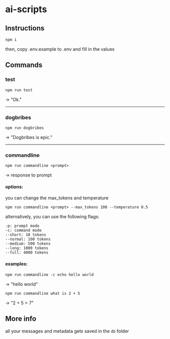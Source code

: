 # ai-scripts

## Instructions

`npm i`

then, copy .env.example to .env and fill in the values

## Commands

### test

`npm run test`

-> "Ok."

---

### dogbribes

`npm run dogbribes`

-> "Dogbribes is epic."

---

### commandline

`npm run commandline <prompt>`

-> response to prompt

#### options:

you can change the max_tokens and temperature

`npm run commandline <prompt> --max_tokens 100 --temperature 0.5`

alternatively, you can use the following flags:

```
-p: prompt mode
-c: command mode
--short: 10 tokens
--normal: 100 tokens
--medium: 500 tokens
--long: 1000 tokens
--full: 4000 tokens
```

#### examples:

`npm run commandline -c echo hello world`

-> "hello world"

`npm run commandline what is 2 + 5`

-> "2 + 5 = 7"

## More info

all your messages and metadata gets saved in the `db` folder